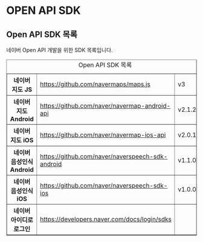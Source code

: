 # OPEN API SDK

<html lang="ko">
<head>
    <title>NAVER Developers - 개발도구 개발환경지원</title>
    <meta name="description" content="NAVER Developers - 개발도구 개발환경지원">
</head>
<body>
<div class="con">
    <div class="h_page_area">
        <h2 class="h_page v2">Open API SDK 목록</h2>
        <div class="side_menu"></div>
    </div>
    <p class="p_desc">네이버 Open API 개발을 위한 SDK 목록입니다.</p>
    <table border="1" class="tbl_v st2">
        <caption><span class="blind">Open API SDK 목록</span></caption>
        <colgroup>
            <col style="width:25%"><col><col style="width:20%">
        </colgroup>
        <tbody>
        <tr>
            <th scope="row">네이버 지도 JS</th>
            <td><a href="https://github.com/navermaps/maps.js">https://github.com/navermaps/maps.js</a></td>
            <td>v3</td>
        </tr>
        <tr>
            <th scope="row">네이버 지도 Android</th>
            <td><a href="https://github.com/naver/navermap-android-api">https://github.com/naver/navermap-android-api</a></td>
            <td>v2.1.2</td>
        </tr>
        <tr>
            <th scope="row">네이버 지도 iOS</th>
            <td><a href="https://github.com/naver/navermap-ios-api">https://github.com/naver/navermap-ios-api</a></td>
            <td>v2.0.19</td>
        </tr>
        <tr>
            <th scope="row">네이버 음성인식 Android</th>
            <td><a href="https://github.com/naver/naverspeech-sdk-android">https://github.com/naver/naverspeech-sdk-android</a></td>
            <td>v1.1.0</td>
        </tr>
        <tr>
            <th scope="row">네이버 음성인식 iOS</th>
            <td><a href="https://github.com/naver/naverspeech-sdk-ios">https://github.com/naver/naverspeech-sdk-ios</a></td>
            <td>v1.0.0</td>
        </tr>
        <tr>
            <th scope="row">네이버 아이디로 로그인</th>
            <td><a href="https://developers.naver.com/docs/login/sdks/sdks.md">https://developers.naver.com/docs/login/sdks</a></td>
            <td></td>
        </tr>
        </tbody>
    </table>
</div>
</body>
</html>